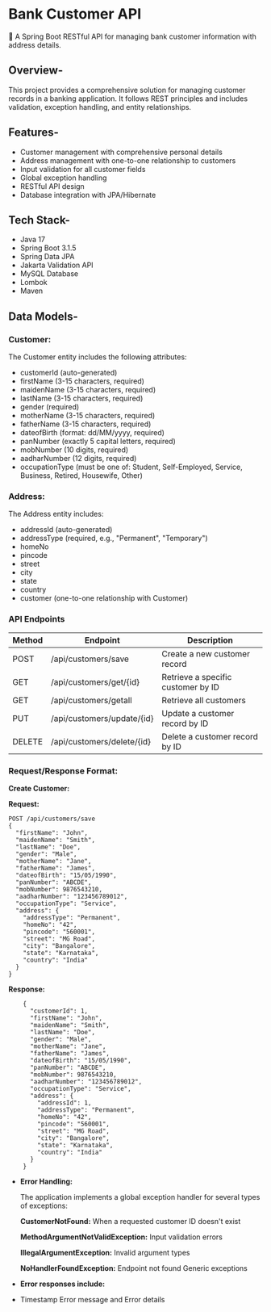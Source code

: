 
# Bank Customer API

🔸 A Spring Boot RESTful API for managing bank customer information with address details.

## Overview-
This project provides a comprehensive solution for managing customer records in a banking application. It follows REST principles and includes validation, exception handling, and entity relationships.

## Features-
- Customer management with comprehensive personal details
- Address management with one-to-one relationship to customers
- Input validation for all customer fields
- Global exception handling
- RESTful API design
- Database integration with JPA/Hibernate

## Tech Stack-

- Java 17
- Spring Boot 3.1.5
- Spring Data JPA
- Jakarta Validation API
- MySQL Database
- Lombok
- Maven

## Data Models- 

### Customer:

The Customer entity includes the following attributes:

- customerId (auto-generated)
- firstName (3-15 characters, required)
- maidenName (3-15 characters, required)
- lastName (3-15 characters, required)
- gender (required)
- motherName (3-15 characters, required)
- fatherName (3-15 characters, required)
- dateofBirth (format: dd/MM/yyyy, required)
- panNumber (exactly 5 capital letters, required)
- mobNumber (10 digits, required)
- aadharNumber (12 digits, required)
- occupationType (must be one of: Student, Self-Employed, Service, Business, Retired, Housewife, Other)

### Address:

The Address entity includes:

- addressId (auto-generated)
- addressType (required, e.g., "Permanent", "Temporary")
- homeNo
- pincode
- street
- city
- state
- country
- customer (one-to-one relationship with Customer)

### API Endpoints

| Method | Endpoint                        | Description                                   |
|--------|---------------------------------|-----------------------------------------------|
| POST   | /api/customers/save             | Create a new customer record                  |
| GET    | /api/customers/get/{id}         | Retrieve a specific customer by ID            |
| GET    | /api/customers/getall           | Retrieve all customers                        |
| PUT    | /api/customers/update/{id}      | Update a customer record by ID                |
| DELETE | /api/customers/delete/{id}      | Delete a customer record by ID                |

### Request/Response Format:

**Create Customer:**

**Request:**

    POST /api/customers/save
    {
      "firstName": "John",
      "maidenName": "Smith",
      "lastName": "Doe",
      "gender": "Male",
      "motherName": "Jane",
      "fatherName": "James",
      "dateofBirth": "15/05/1990",
      "panNumber": "ABCDE",
      "mobNumber": 9876543210,
      "aadharNumber": "123456789012",
      "occupationType": "Service",
      "address": {
        "addressType": "Permanent",
        "homeNo": "42",
        "pincode": "560001",
        "street": "MG Road",
        "city": "Bangalore",
        "state": "Karnataka",
        "country": "India"
      }
    }

**Response:**

        {
          "customerId": 1,
          "firstName": "John",
          "maidenName": "Smith",
          "lastName": "Doe",
          "gender": "Male",
          "motherName": "Jane",
          "fatherName": "James",
          "dateofBirth": "15/05/1990",
          "panNumber": "ABCDE",
          "mobNumber": 9876543210,
          "aadharNumber": "123456789012",
          "occupationType": "Service",
          "address": {
            "addressId": 1,
            "addressType": "Permanent",
            "homeNo": "42",
            "pincode": "560001",
            "street": "MG Road",
            "city": "Bangalore",
            "state": "Karnataka",
            "country": "India"
          }
        }

- **Error Handling:**

    The application implements a global exception handler for several types of exceptions:

    **CustomerNotFound:** When a requested customer ID doesn't exist

    **MethodArgumentNotValidException:** Input validation errors

    **IllegalArgumentException:** Invalid argument types

    **NoHandlerFoundException:** Endpoint not found
    Generic exceptions

- **Error responses include:**

- Timestamp
 Error message and
 Error details
